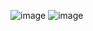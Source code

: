 ![image](https://github.com/NexusLiteOS/hyprland-configs/assets/90464223/5a1abeb3-31ea-41f5-ab37-a4ebdf5ea38e)
![image](https://github.com/NexusLiteOS/hyprland-configs/assets/90464223/4eeaa21c-cadf-43da-8851-bb26156bdfdc)

